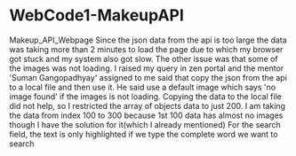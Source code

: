 # WebCode1-MakeupAPI
Makeup_API_Webpage
Since the json data from the api is too large the data was taking more than 2 minutes to load the page due to which my browser got stuck and my system also got slow. The other issue was that some of the images was not loading. I raised my query in zen portal and the mentor 'Suman Gangopadhyay' assigned to me said that copy the json from the api to a local file and then use it. He said use a default image which says 'no image found' if the images is not loading.
Copying the data to the local file did not help, so I restricted the array of objects data to just 200.
I am taking the data from index 100 to 300 because 1st 100 data has almost no images though I have the solution for it(which I already mentioned)
For the search field, the text is only highlighted if we type the complete word we want to search
